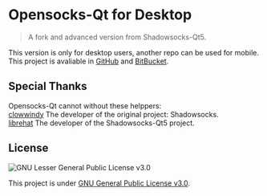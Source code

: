 # Opensocks-Qt for Desktop
> A fork and advanced version from Shadowsocks-Qt5.

 This version is only for desktop users, another repo can be used for mobile.  
 This project is avaliable in [GitHub](https://github.com/opensocks/opensocks-qtd) and [BitBucket](https://bitbucket.org/opensocks/opensocks-qtd).

## Special Thanks
Opensocks-Qt cannot without these helppers:  
[clowwindy](https://shadowsocks.org) The developer of the original project: Shadowsocks.  
[librehat](https://github.com/librehat) The developer of the Shadowsocks-Qt5 project.  

## License
![GNU Lesser General Public License v3.0](http://www.gnu.org/graphics/lgplv3-147x51.png)

This project is under [GNU General Public License v3.0](http://www.gnu.org/copyleft/lesser.html).
